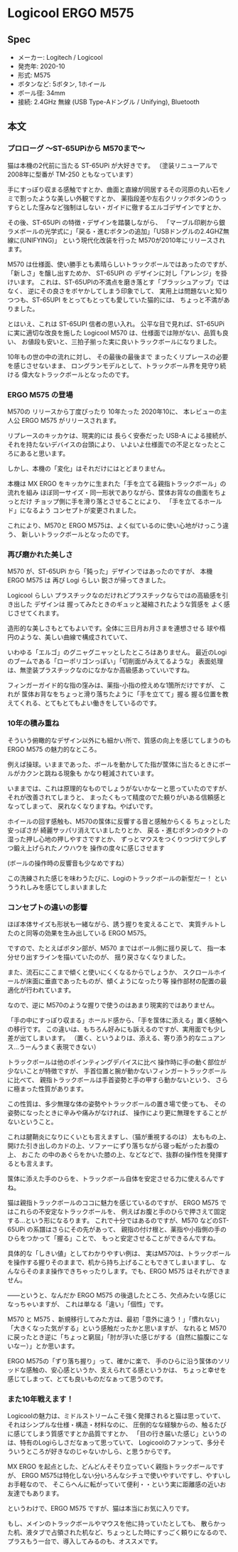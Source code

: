 # Logicool ERGO M575

## Spec

* メーカー: Logitech / Logicool
* 発売年: 2020-10
* 形式: M575
* ボタンなど: 5ボタン, 1ホイール
* ボール径: 34mm
* 接続: 2.4GHz 無線 (USB Type-Aドングル / Unifying), Bluetooth


## 本文

### プロローグ ～ST-65UPiから M570まで～

猫は本機の2代前に当たる ST-65UPi が大好きです。
（塗装リニューアルで2008年に型番が TM-250 ともなっています）

手にすっぽり収まる感触ですとか、曲面と直線が同居するその河原の丸い石をノミで割ったような美しい外観ですとか、
薬指段差や左右クリックボタンのうっすらとした窪みなど強制はしない・ガイドに徹するエルゴデザインですとか、


その後、ST-65UPi の特徴・デザインを踏襲しながら、
「マーブル印刷から銀ラメボールの光学式に」「戻る・進むボタンの追加」「USBドングルの2.4GHZ無線に(UNIFYING)」
という現代化改装を行った M570が2010年にリリースされます。

M570 は仕様面、使い勝手とも素晴らしいトラックボールではあったのですが、
「新しさ」を醸し出すためか、 ST-65UPI の デザインに対し「アレンジ」を掛けいます。
これは、ST-65UPIの不満点を磨き落とす「ブラッシュアップ」ではなく、
逆にその良さをボヤかしてしまう印象でして、
実用上は問題ないと知りつつも、ST-65UPI をとってもとっても愛していた猫的には、
ちょっと不満がありました。


とはいえ、これは ST-65UPI 信者の思い入れ。
公平な目で見れば、ST-65UPi に実に適切な改良を施した
Logicool M570 は、仕様面では隙がない、品質も良い、
お値段も安いと、三拍子揃った実に良いトラックボールになりました。

10年もの世の中の流れに対し、
その最後の最後まで まったくリプレースの必要を感じさせないまま、
ロングランモデルとして、トラックボール界を見守り続ける
偉大なトラックボールとなったのです。


### ERGO M575 の登場

M570の リリースから丁度ぴったり 10年たった 2020年10に、
本レビューの主人公 ERGO M575 がリリースされます。

リプレースのキッカケは、現実的には
長らく安泰だった USB-A による接続が、
それを持たないデバイスの台頭により、
いよいよ仕様面での不足となったところにあると思います。

しかし、本機の「変化」はそれだけにはとどまりません。


本機は MX ERGO をキッカケに生まれた「手を立てる親指トラックボール」の流れを組み
ほぼ同一サイズ・同一形状でありながら、筐体お背なの曲面をちょっとだけ
チョップ側に手を滑り落とさせることにより、
「手を立てるホールド」になるよう コンセプトが変更されました。


これにより、M570と ERGO M575は、よく似ているのに使い心地がけっこう違う、
新しいトラックボールとなったのです。


### 再び磨かれた美しさ

M570 が、ST-65UPi から「鈍った」デザインではあったのですが、
本機 ERGO M575 は 再び Logi らしい 鋭さが帰ってきました。

Logicool らしい
プラスチックなのだけれどプラスチックならではの高級感を引き出した デザインは
握ってみたときのギュッと凝縮されたような質感を
よく感じさせてくれます。


造形的な美しさもとてもよいです。全体に三日月お月さまを連想させる
球や楕円のような、美しい曲線で構成されていて、

いわゆる「エルゴ」のグニャグニャッとしたところはありません。
最近のLogiのブームである「ローポリゴンっぽい」「切削面がみえてるような」
表面処理は、無塗装プラスチックなのになかなか高級感あっていいですね。

フィンガーガイド的な指の窪みは、薬指-小指の控えめな1箇所だけですが、
これが 筺体お背なをちょっと滑り落ちたように「手を立てて」握る
握る位置を教えてくれる、とてもとてもよい働きをしているのです。


### 10年の積み重ね

そういう俯瞰的なデザイン以外にも細かい所で、質感の向上を感じてしまうのも
ERGO M575 の魅力的なところ。

例えば操球。いままであった、ボールを動かしてた指が筐体に当たるときにボールがカクンと跳ねる現象も
かなり軽減されています。

いままでは、これは原理的なものでしょうがないかなーと思っていたのですが、それが改善されてしまうと、
まったくもって精度のでた頼りがいある信頼感となってしまって、
戻れなくなりますね。やばいです。

ホイールの回す感触も、M570の筺体に反響する音と感触からくる ちょっとした安っぽさが
綺麗サッパリ消えていましたりとか、
戻る・進むボタンのタクトの湿った押し心地の押しやすさですとか、
ずっとマウスをつくりつづけて少しずつ鍛え上げられたノウハウを
操作の度々に感じさせます

(ボールの操作時の反響音も少なめですね）

この洗練された感じを味わうたびに、Logiのトラックボールの新型だー！
といううれしみを感じてしまいまました


### コンセプトの違いの影響

ほぼ本体サイズも形状も一緒ながら、誘う握りを変えることで、
実質チルトしたのと同等の効果を生み出している ERGO M575。


ですので、たとえばボタン部が、M570 まではボール側に揺り戻して、
指一本分せり出すラインを描いていたのが、
揺り戻さなくなりました。

また、流石にここまで傾くと使いにくくなるからでしょうか、
スクロールホイールが床面に垂直であったものが、傾くようになったり等
操作部材の配置の最適化が行われています。

なので、逆に M570のような握りで使うのはあまり現実的ではありません。

「手の中にすっぽり収まる」ホールド感から、「手を筺体に添える」置く感触への移行です。
この違いは、もちろん好みにも訴えるのですが、実用面でも少し差が出てしまいます。
（置く、というよりは、添える、寄り添う的なニュアンス…うーんうまく表現できない）

トラックボールは他のポインティングデバイスに比べ
操作時に手の動く部位が少ないことが特徴ですが、
手首位置と腕が動かないフィンガートラックボールに比べて、
親指トラックボールは手首姿勢と手の甲すら動かないという、
さらに極まった性質があります。

この性質は、多少無理な体の姿勢やトラックボールの置き場で使っても、
その姿勢になったときに辛みや痛みがなければ、
操作により更に無理をすることがないということ。

これは腱鞘炎になりにくいとも言えますし、（猫が重視するのは）
太ももの上、開けた引き出しのカドの上、ソファーにずり落ちながら寝っ転がったお腹の上、
おこた の中のあぐらをかいた膝の上、などなどで、抜群の操作性を発揮するとも言えます。

筺体に添えた手のひらを、トラックボール自体を安定させる力に使えるんですね。

猫は親指トラックボールのココに魅力を感じているのですが、
ERGO M575 ではこれらの不安定なトラックボールを、
例えばお腹と手のひらで押さえて固定する…という形になるります。
これで十分ではあるのですが、M570 などのST-65UPi の系譜はさらにその先があって、
親指の付け根と、薬指や小指側の手のひらをつかって「握る」ことで、
もっと安定させることができるんですね。

具体的な「しきい値」としてわかりやすい例は、
実はM570は、トラックボールを操作する握りそのままで、机から持ち上げることもできてしまいますし、
なんならそのまま操作できちゃったりします。でも、ERGO M575 はそれができません。


――というと、なんだか ERGO M575 の後退したところ、欠点みたいな感じになっちゃいますが、
これは単なる「違い」「個性」です。

M570 と M575 、新規移行してみた方は、最初「意外に違う！」「慣れない」「大きくなった気がする」という感触だったかと思いますが、
なれると M570に戻ったとき逆に「ちょっと窮屈」「肘が浮いた感じがする（自然に脇腹にこないなー）」とか思います。

ERGO M575の「ずり落ち握り」って、確かに楽で、
手のひらに沿う筺体のソリッドな感触の、安心感というか、支えられてる感というかは、
ちょっと幸せを感じてしまって、とても良いものだなぁって思うのです。


### また10年戦えます！

Logicoolの魅力は、ミドルストリームこそ強く発揮されると猫は思っていて、
それはシンプルな仕様・構造・材料なのに、
圧倒的なな経験からの、触るたびに感じてしまう質感ですとか品質ですとか、
「目の行き届いた感じ」というのは、特有のLogiらしさだなぁって思っていて、
Logicoolのファンって、多分そういうところが好きなのじゃないかしら、と思うからです。

MX ERGO を起点とした、どんどんそそり立っていく親指トラックボールですが、
ERGO M575は特化しない分いろんなシチュで使いやすいですし、やすいしお手軽なので、
そこらへんに転がっていて便利・・という実に距離感の近いお友達でもあります。

というわけで、ERGO M575 ですが、猫は本当にお気に入りです。


もし、メインのトラックボールやマウスを他に持っていたとしても、
散らかった机、液タブで占領された机など、ちょっとした時にすっごく頼りになるので、
プラスもう一台で、導入してみるのも、オススメです。
